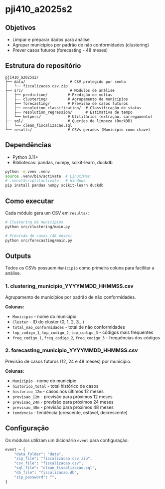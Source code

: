 # pji410_a2025s2

## Objetivos

- Limpar e preparar dados para análise
- Agrupar municípios por padrão de não conformidades (clustering)
- Prever casos futuros (forecasting - 48 meses)

## Estrutura do repositório

```
pji410_a2025s2/
├── data/                    # CSV protegido por senha
│   └── fiscalizacao.csv.zip
├── src/                     # Módulos de análise
│   ├── prediction/         # Predição de multas
│   ├── clustering/         # Agrupamento de municípios
│   ├── forecasting/        # Previsão de casos futuros
│   ├── resolution_classification/  # Classificação de status
│   ├── resolution_regression/      # Estimativa de tempo
│   └── helpers/            # Utilitários (extração, carregamento)
├── sql/                    # Queries de limpeza (DuckDB)
│   └── clean_fiscalizacao.sql
└── results/                # CSVs gerados (Municipio como chave)
```

## Dependências

- Python 3.11+
- Bibliotecas: pandas, numpy, scikit-learn, duckdb

```bash
python -m venv .venv
source .venv/bin/activate  # Linux/Mac
# .venv\Scripts\activate   # Windows
pip install pandas numpy scikit-learn duckdb
```

## Como executar

Cada módulo gera um CSV em `results/`:

```bash
# Clustering de municípios
python src/clustering/main.py

# Previsão de casos (48 meses)
python src/forecasting/main.py
```

## Outputs

Todos os CSVs possuem `Municipio` como primeira coluna para facilitar a análise.

### 1. clustering_municipio_YYYYMMDD_HHMMSS.csv

Agrupamento de municípios por padrão de não conformidades.

**Colunas:**

- `Municipio` - nome do município
- `Cluster` - ID do cluster (0, 1, 2, 3...)
- `total_nao_conformidades` - total de não conformidades
- `top_codigo_1`, `top_codigo_2`, `top_codigo_3` - códigos mais frequentes
- `freq_codigo_1`, `freq_codigo_2`, `freq_codigo_3` - frequências dos códigos

### 2. forecasting_municipio_YYYYMMDD_HHMMSS.csv

Previsão de casos futuros (12, 24 e 48 meses) por município.

**Colunas:**

- `Municipio` - nome do município
- `historico_total` - total histórico de casos
- `historico_12m` - casos nos últimos 12 meses
- `previsao_12m` - previsão para próximos 12 meses
- `previsao_24m` - previsão para próximos 24 meses
- `previsao_48m` - previsão para próximos 48 meses
- `tendencia` - tendência (crescente, estável, decrescente)

## Configuração

Os módulos utilizam um dicionário `event` para configuração:

```python
event = {
    "data_folder": "data",
    "zip_file": "fiscalizacao.csv.zip",
    "csv_file": "fiscalizacao.csv",
    "sql_file": "clean_fiscalizacao.sql",
    "db_file": "fiscalizacao.db",
    "zip_password": "",
}
```
